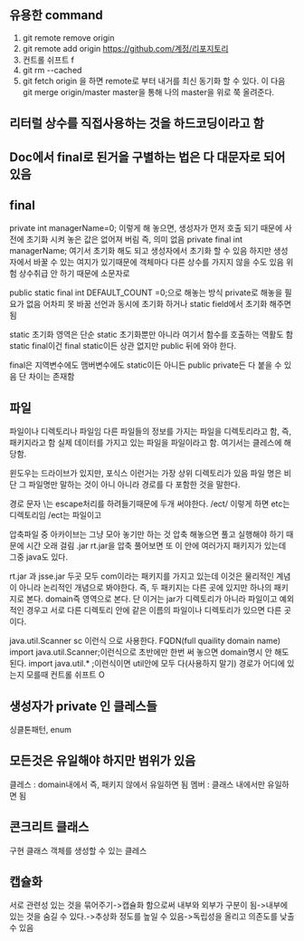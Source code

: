 
유용한 command
----------------
1. git remote remove origin
2. git remote add origin https://github.com/계정/리포지토리
3. 컨트롤 쉬프트 f
4. git rm --cached <file>
5. git fetch origin 을 하면 remote로 부터 내거를 최신 동기화 할 수 있다. 이 다음 git merge origin/master master을 통해 나의 master을 위로 쭉 올려준다.

리터럴 상수를 직접사용하는 것을 하드코딩이라고 함
-----------------------------------
Doc에서 final로 된거을 구별하는 법은 다 대문자로 되어 있음
-------------------------------------------
final
----------
private int managerName=0; 이렇게 해 놓으면, 생성자가 먼저 호출 되기 때문에 사전에 초기화 시켜 놓은 값은 없어져 버림 즉, 의미 없음
private final int managerName; 여기서 초기화 해도 되고 생성자에서 초기화 할 수 있음 하지만 생성자에서 바꿀 수 있는 여지가 있기때문에 객체마다 다른
상수를 가지지 않을 수도 있음 위험 상수취급 안 하기 때문에 소문자로

public static final int DEFAULT_COUNT =0;으로 해놓는 방식 private로 해놓을 필요가 없음 어차피 못 바꿈
선언과 동시에 초기화 하거나 static field에서 초기화 해주면 됨
	
static 초기화 영역은 단순 static 초기화뿐만 아니라 여기서 함수를 호출하는 역활도 함
static final이건 final static이든 상관 없지만 public 뒤에 와야 한다.

final은 지역변수에도 맴버변수에도 static이든 아니든 public private든 다 붙을 수 있음 단 차이는 존재함


파일
--------------
파일이나 디렉토리나 파일임
다른 파일들의 정보를 가지는 파일을 디렉토리라고 함, 즉, 패키지라고 함
실제 데이터를 가지고 있는 파일을 파일이라고 함. 여기서는 클레스에 해당함.

윈도우는 드라이브가 있지만, 포식스 이런거는 가장 상위 디렉토리가 있음
파일 명은 비단 그 파일명만 말하는 것이 아니 아니라 경로를 다 포함한 것을 말한다.

경로 문자 \는 escape처리를 하려들기때문에 두개 써야한다. 
/ect/ 이렇게 하면 etc는 디렉토리임 /ect는 파일이고
	
압축파일 중 아카이브는 그냥 모아 놓기만 하는 것 압축 해놓으면 풀고 실행해야 하기 때문에 시간 오래 걸림 .jar
rt.jar을 압축 풀어보면 또 이 안에 여러가지 패키지가 있는데 그중 java도 있다.
	
rt.jar 과 jsse.jar 두곳 모두 com이라는 패키지를 가지고 있는데 이것은 물리적인 계념이 아니라 논리적인 개념으로 봐야한다.
즉, 두 패키지는 다른 곳에 있지만 하나의 패키지로 본다. domain즉 영역으로 본다. 단 이거는 jar가 디렉토리가 아니라 파일이고 예외적인 경우고
서로 다른 디렉토리 안에 같은 이름의 파일이나 디렉토리가 있으면 다른 곳이다.
	
java.util.Scanner sc 이런식 으로 사용한다. FQDN(full quaility domain name) 
import java.util.Scanner;이런식으로 초반에만 한번 써 놓으면 domain명시 안 해도 된다.
import java.util.* ;이런식이면 util안에 모두 다(사용하지 말기)
경로가 어디에 있는지 모를때 컨트롤 쉬프트 O

생성자가 private 인 클레스들	
----------------------------
싱클톤패턴, enum

모든것은 유일해야 하지만 범위가 있음
-----------------------------------
클레스 : domain내에서 즉, 패키지 않에서 유일하면 됨
멤버 :  클래스 내에서만 유일하면 됨

콘크리트 클래스
---------------
구현 클래스 객체를 생성할 수 있는 클레스

캡슐화
-------------
서로 관련성 있는 것을 묶어주기->캡슐화 함으로써 내부와 외부가 구분이 됨->내부에 있는 것을 숨길 수 있다.->추상화 정도를 높일 수 있음->독립성을 올리고
의존도를 낮출 수 있음


